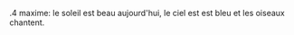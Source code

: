 




























.4 maxime: le soleil est beau aujourd'hui, le ciel est est bleu et les oiseaux chantent.
